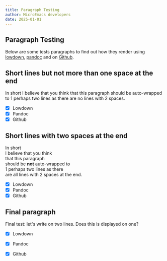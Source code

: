 ```yaml
---
title: Paragraph Testing
author: MicroEmacs developers
date: 2025-01-01
---
```


## Paragraph Testing

Below  are  some  tests   paragraphs   to  find  out  how  they  render  using
[lowdown](https://kristaps.bsd.lv/lowdown/),  [pandoc](https://pandoc.org) and
on [Github](https://github.com).

## Short lines but not more than one space at the end

In short
I believe that you think 
that this paragraph
should be auto-wrapped to
1 perhaps two lines as there
are no lines with 2 spaces.

- [x] Lowdown
- [x] Pandoc
- [x] Github

## Short lines with two spaces at the end

In short  
I believe that you think  
that this paragraph  
should be __not__ auto-wrapped to  
1 perhaps two lines as there  
are all lines with 2 spaces at the end.  

- [x] Lowdown
- [x] Pandoc
- [x] Github

## Final paragraph

Final test: let's write on two
lines. Does this is displayed on one?

- [x] Lowdown
- [x] Pandoc
- [x] Github

